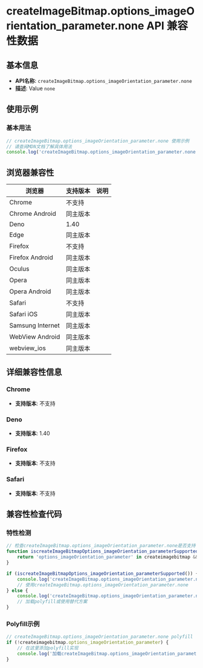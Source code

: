 # createImageBitmap.options_imageOrientation_parameter.none API 兼容性数据

## 基本信息

- **API名称**: `createImageBitmap.options_imageOrientation_parameter.none`
- **描述**: Value `none`

## 使用示例

### 基本用法

```javascript
// createImageBitmap.options_imageOrientation_parameter.none 使用示例
// 请查阅MDN文档了解具体用法
console.log('createImageBitmap.options_imageOrientation_parameter.none API');
```

## 浏览器兼容性

| 浏览器 | 支持版本 | 说明 |
|--------|----------|------|
| Chrome | 不支持 |  |
| Chrome Android | 同主版本 |  |
| Deno | 1.40 |  |
| Edge | 同主版本 |  |
| Firefox | 不支持 |  |
| Firefox Android | 同主版本 |  |
| Oculus | 同主版本 |  |
| Opera | 同主版本 |  |
| Opera Android | 同主版本 |  |
| Safari | 不支持 |  |
| Safari iOS | 同主版本 |  |
| Samsung Internet | 同主版本 |  |
| WebView Android | 同主版本 |  |
| webview_ios | 同主版本 |  |

## 详细兼容性信息

### Chrome

- **支持版本**: 不支持

### Deno

- **支持版本**: 1.40

### Firefox

- **支持版本**: 不支持

### Safari

- **支持版本**: 不支持

## 兼容性检查代码

### 特性检测

```javascript
// 检查createImageBitmap.options_imageOrientation_parameter.none是否支持
function iscreateImageBitmapOptions_imageOrientation_parameterSupported() {
    return 'options_imageOrientation_parameter' in createimagebitmap && typeof createimagebitmap.options_imageOrientation_parameter === 'function';
}

if (iscreateImageBitmapOptions_imageOrientation_parameterSupported()) {
    console.log('createImageBitmap.options_imageOrientation_parameter.none 支持');
    // 使用createImageBitmap.options_imageOrientation_parameter.none
} else {
    console.log('createImageBitmap.options_imageOrientation_parameter.none 不支持，需要polyfill');
    // 加载polyfill或使用替代方案
}
```

### Polyfill示例

```javascript
// createImageBitmap.options_imageOrientation_parameter.none polyfill
if (!createimagebitmap.options_imageOrientation_parameter) {
    // 在这里添加polyfill实现
    console.log('加载createImageBitmap.options_imageOrientation_parameter.none polyfill');
}
```

